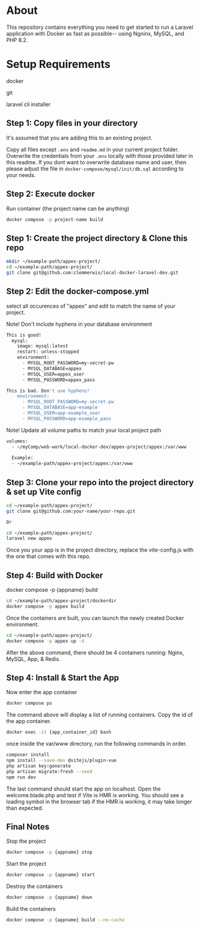 # About
This repository contains everything you need to get started to run a 
Laravel application with Docker as fast as possible-- using Ngninx, MySQL, and PHP 8.2.

# Setup Requirements
docker

git

laravel cli installer


## Step 1: Copy files in your directory
It's assumed that you are adding this to an existing project.

Copy all files except `.env` and `readme.md` in your current project folder. 
Overwrite the credentials from your `.env` locally with those provided later in this readme.
If you dont want to overwrite database name and user, then please adjust the file in `docker-compose/mysql/init/db.sql` according to your needs.


## Step 2: Execute docker
Run container (the project name can be anything)

  ```sh
  docker compose -p project-name build
  ```

## Step 1: Create the project directory & Clone this repo
```sh
mkdir ~/example-path/appex-project/
cd ~/example-path/appex-project/
git clone git@github.com:clemmerwis/local-docker-laravel-dev.git
```

## Step 2: Edit the docker-compose.yml
select all occurences of "appex" and edit to match the name of your project.

Note! Don't include hyphens in your database environment
```sh
This is good!
  mysql:
    image: mysql:latest
    restart: unless-stopped
    environment:
      - MYSQL_ROOT_PASSWORD=my-secret-pw
      - MYSQL_DATABASE=appex
      - MYSQL_USER=appex_user
      - MYSQL_PASSWORD=appex_pass

This is bad. Don't use hyphens!
    environment:
      - MYSQL_ROOT_PASSWORD=my-secret-pw
      - MYSQL_DATABASE=app-example
      - MYSQL_USER=app-example_user
      - MYSQL_PASSWORD=app-example_pass
```

Note! Update all volume paths to match your local project path
```sh
volumes:
  - ~/myComp/web-work/local-docker-dev/appex-project/appex:/var/www
  
  Example:
  - ~/example-path/appex-project/appex:/var/www
```

## Step 3: Clone your repo into the project directory & set up Vite config
```sh
cd ~/example-path/appex-project/
git clone git@github.com:your-name/your-repo.git

Or

cd ~/example-path/appex-project/
laravel new appex
```

Once you your app is in the project directory, replace the vite-config.js with the one that comes with this repo.

## Step 4: Build with Docker 
docker compose -p {appname} build

```sh
cd ~/example-path/appex-project/dockerdir
docker compose -p appex build 
```

Once the containers are built, you can launch the newly created Docker environment.

```sh
cd ~/example-path/appex-project/
docker compose -p appex up -d
```

After the above command, there should be 4 containers running: Nginx, MySQL, App, & Redis.

## Step 4: Install & Start the App
Now enter the app container

```sh
docker compose ps
```

The command above will display a list of running containers. Copy the id of the app container.

```sh
docker exec -it {app_container_id} bash
```

once inside the var/www directory, run the following commands in order.

```sh
composer install
npm install --save-dev @vitejs/plugin-vue
php artisan key:generate
php artisan migrate:fresh --seed
npm run dev
```

The last command should start the app on localhost. Open the welcome.blade.php
and test if Vite is HMR is working. You should see a loading symbol in the browser tab if the HMR is working, it may take longer than expected.

## Final Notes
Stop the project

```sh
docker compose -p {appname} stop 
```

Start the project

```sh
docker compose -p {appname} start 
```

Destroy the containers

```sh
docker compose -p {appname} down 
```

Build the containers

```sh
docker compose -p {appname} build --no-cache
```